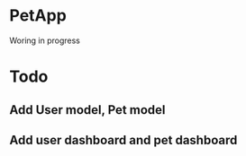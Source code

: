 # PetApp
Woring in progress

# Todo
## Add User model, Pet model
## Add user dashboard and pet dashboard

